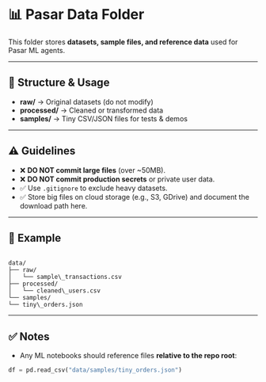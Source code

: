 
# 📊 Pasar Data Folder

This folder stores **datasets, sample files, and reference data** used for Pasar ML agents.

---

## 📂 Structure & Usage

- **raw/** → Original datasets (do not modify)
- **processed/** → Cleaned or transformed data
- **samples/** → Tiny CSV/JSON files for tests & demos

---

## ⚠️ Guidelines

- ❌ **DO NOT commit large files** (over ~50MB).
- ❌ **DO NOT commit production secrets** or private user data.
- ✅ Use `.gitignore` to exclude heavy datasets.
- ✅ Store big files on cloud storage (e.g., S3, GDrive) and document the download path here.

---

## 📜 Example

```

data/
├── raw/
│   └── sample\_transactions.csv
├── processed/
│   └── cleaned\_users.csv
└── samples/
└── tiny\_orders.json

````

---

## ✅ Notes
- Any ML notebooks should reference files **relative to the repo root**:  
```python
df = pd.read_csv("data/samples/tiny_orders.json")
````
